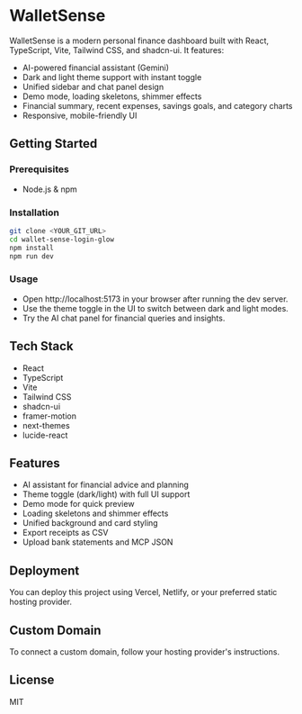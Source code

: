 
# WalletSense

WalletSense is a modern personal finance dashboard built with React, TypeScript, Vite, Tailwind CSS, and shadcn-ui. It features:

- AI-powered financial assistant (Gemini)
- Dark and light theme support with instant toggle
- Unified sidebar and chat panel design
- Demo mode, loading skeletons, shimmer effects
- Financial summary, recent expenses, savings goals, and category charts
- Responsive, mobile-friendly UI

## Getting Started

### Prerequisites
- Node.js & npm

### Installation
```sh
git clone <YOUR_GIT_URL>
cd wallet-sense-login-glow
npm install
npm run dev
```

### Usage
- Open http://localhost:5173 in your browser after running the dev server.
- Use the theme toggle in the UI to switch between dark and light modes.
- Try the AI chat panel for financial queries and insights.

## Tech Stack
- React
- TypeScript
- Vite
- Tailwind CSS
- shadcn-ui
- framer-motion
- next-themes
- lucide-react

## Features
- AI assistant for financial advice and planning
- Theme toggle (dark/light) with full UI support
- Demo mode for quick preview
- Loading skeletons and shimmer effects
- Unified background and card styling
- Export receipts as CSV
- Upload bank statements and MCP JSON

## Deployment
You can deploy this project using Vercel, Netlify, or your preferred static hosting provider.

## Custom Domain
To connect a custom domain, follow your hosting provider's instructions.

## License
MIT
